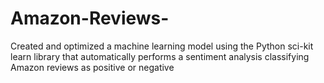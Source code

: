 # Amazon-Reviews-


Created and optimized a machine learning model using the Python sci-kit learn library that
automatically performs a sentiment analysis classifying Amazon reviews as positive or negative
